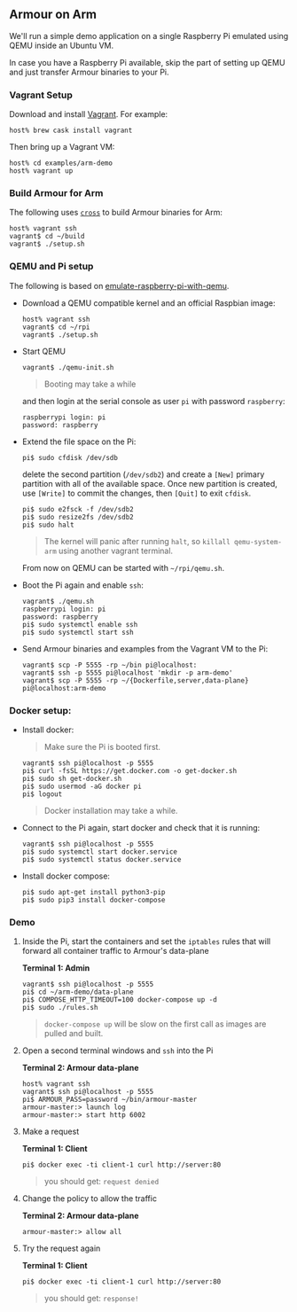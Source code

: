 ## Armour on Arm

We'll run a simple demo application on a single Raspberry Pi emulated using QEMU inside an Ubuntu VM.

In case you have a Raspberry Pi available, skip the part of setting up QEMU and just transfer Armour binaries to your Pi.
 
### Vagrant Setup

Download and install [Vagrant](https://www.vagrantup.com/downloads.html). For example:

```shell
host% brew cask install vagrant
```

Then bring up a Vagrant VM:

```
host% cd examples/arm-demo
host% vagrant up
```

### Build Armour for Arm

The following uses [`cross`](https://github.com/rust-embedded/cross) to build Armour binaries for Arm:

```
host% vagrant ssh
vagrant$ cd ~/build
vagrant$ ./setup.sh
```


### QEMU and Pi setup

The following is based on [emulate-raspberry-pi-with-qemu](https://azeria-labs.com/emulate-raspberry-pi-with-qemu/).

- Download a QEMU compatible kernel and an official Raspbian image:

	```
	host% vagrant ssh
	vagrant$ cd ~/rpi
	vagrant$ ./setup.sh
	```

- Start QEMU

	```
	vagrant$ ./qemu-init.sh
	```
	> Booting may take a while

   and then login at the serial console as user `pi` with password `raspberry`:

	```
	raspberrypi login: pi
	password: raspberry
	```

- Extend the file space on the Pi:

	```
	pi$ sudo cfdisk /dev/sdb
	```
	
	delete the second partition (`/dev/sdb2`) and create a `[New]` primary partition with all of the available space. Once new partition is created, use `[Write]` to commit the changes, then `[Quit]` to exit `cfdisk`. 
	
	```
	pi$ sudo e2fsck -f /dev/sdb2
	pi$ sudo resize2fs /dev/sdb2
	pi$ sudo halt
	```
	> The kernel will panic after running `halt`, so `killall qemu-system-arm` using another vagrant terminal.

   From now on QEMU can be started with `~/rpi/qemu.sh`.

- Boot the Pi again and enable `ssh`:

	```	
	vagrant$ ./qemu.sh
	raspberrypi login: pi
	password: raspberry
	pi$ sudo systemctl enable ssh
	pi$ sudo systemctl start ssh
	```

- Send Armour binaries and examples from the Vagrant VM to the Pi:

	```
	vagrant$ scp -P 5555 -rp ~/bin pi@localhost:
	vagrant$ ssh -p 5555 pi@localhost 'mkdir -p arm-demo'
	vagrant$ scp -P 5555 -rp ~/{Dockerfile,server,data-plane} pi@localhost:arm-demo
	```

### Docker setup:

- Install docker:

	> Make sure the Pi is booted first.
	
	```
	vagrant$ ssh pi@localhost -p 5555
	pi$ curl -fsSL https://get.docker.com -o get-docker.sh
	pi$ sudo sh get-docker.sh
	pi$ sudo usermod -aG docker pi
	pi$ logout
	```
	> Docker installation may take a while.

- Connect to the Pi again, start docker and check that it is running:

	```
	vagrant$ ssh pi@localhost -p 5555	
	pi$ sudo systemctl start docker.service
	pi$ sudo systemctl status docker.service
	```

- Install docker compose:

	```
	pi$ sudo apt-get install python3-pip
	pi$ sudo pip3 install docker-compose
	```

### Demo

1. Inside the Pi, start the containers and set the `iptables` rules that will forward all container traffic to Armour's data-plane

	**Terminal 1: Admin**
	
	```		
	vagrant$ ssh pi@localhost -p 5555
	pi$ cd ~/arm-demo/data-plane
	pi$ COMPOSE_HTTP_TIMEOUT=100 docker-compose up -d
	pi$ sudo ./rules.sh
	```
	> `docker-compose up` will be slow on the first call as images are pulled and built.

1. Open a second terminal windows and `ssh` into the Pi

	**Terminal 2: Armour data-plane**

	```
	host% vagrant ssh
	vagrant$ ssh pi@localhost -p 5555
	pi$ ARMOUR_PASS=password ~/bin/armour-master
	armour-master:> launch log
	armour-master:> start http 6002
	```

2. Make a request

	**Terminal 1: Client**

	```
	pi$ docker exec -ti client-1 curl http://server:80
	```
	>you should get: `request denied`

3. Change the policy to allow the traffic

	**Terminal 2: Armour data-plane**

	```
	armour-master:> allow all
	```
		
4. Try the request again

	**Terminal 1: Client**

	```
	pi$ docker exec -ti client-1 curl http://server:80
	```
	>you should get: `response!`